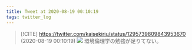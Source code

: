 ```yaml
---
title: Tweet at 2020-08-19 00:10:19
tags: twitter_log
---
```


> [!CITE] https://twitter.com/kaisekiriu/status/1295739809843953670 (2020-08-19 00:10:19)
> ![](https://twitter.com/kaisekiriu/status/1295739809843953670)
> 環境倫理学の勉強が足りてない。
